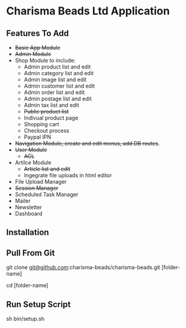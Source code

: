 Charisma Beads Ltd Application
==============================

Features To Add
---------------
* ~~Basic App Module~~
* ~~Admin Module~~
* Shop Module to include:
	* Admin product list and edit
	* Admin category list and edit
	* Admin image list and edit
	* Admin customer list and edit
	* Admin order list and edit
	* Admin postage list and edit
	* Admin tax list and edit
	* ~~Public product list~~
	* Indivual product page
	* Shopping cart
	* Checkout process
	* Paypal IPN
* ~~Navigation Module, create and edit menus, add DB routes~~.
* ~~User Module~~
	* ~~ACL~~
* Artilce Module
	* ~~Article list and edit~~
	* Ingegrate file uploads in html editor
* File Upload Manager
* ~~Session Manager~~
* Scheduled Task Manager
* Mailer
* Newsletter
* Dashboard

Installation
------------

Pull From Git
-------------
git clone git@github.com:charisma-beads/charisma-beads.git [folder-name]

cd [folder-name]

Run Setup Script
----------------
sh bin/setup.sh


